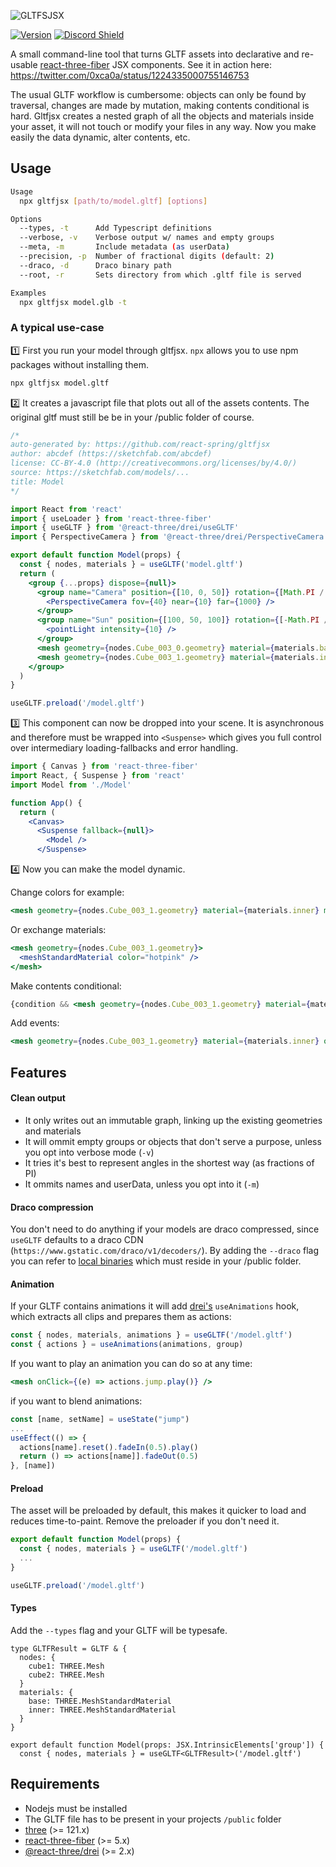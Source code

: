 ![GLTFSJSX](https://i.imgur.com/ZB4uUaz.png)

[![Version](https://img.shields.io/npm/v/@react-three/gltfjsx?style=flat&colorA=000000&colorB=000000)](https://www.npmjs.com/package/@react-three/gltfjsx) [![Discord Shield](https://img.shields.io/discord/740090768164651008?style=flat&colorA=000000&colorB=000000&label=discord&logo=discord&logoColor=ffffff)](https://discord.gg/ZZjjNvJ)

A small command-line tool that turns GLTF assets into declarative and re-usable [react-three-fiber](https://github.com/pmndrs/react-three-fiber) JSX components. See it in action here: https://twitter.com/0xca0a/status/1224335000755146753

The usual GLTF workflow is cumbersome: objects can only be found by traversal, changes are made by mutation, making contents conditional is hard. Gltfjsx creates a nested graph of all the objects and materials inside your asset, it will not touch or modify your files in any way. Now you make easily the data dynamic, alter contents, etc.

## Usage

```bash
Usage
  npx gltfjsx [path/to/model.gltf] [options]

Options
  --types, -t      Add Typescript definitions
  --verbose, -v    Verbose output w/ names and empty groups
  --meta, -m       Include metadata (as userData)
  --precision, -p  Number of fractional digits (default: 2)
  --draco, -d      Draco binary path
  --root, -r       Sets directory from which .gltf file is served

Examples
  npx gltfjsx model.glb -t
```

### A typical use-case

1️⃣ First you run your model through gltfjsx. `npx` allows you to use npm packages without installing them.

```bash
npx gltfjsx model.gltf
```

2️⃣ It creates a javascript file that plots out all of the assets contents. The original gltf must still be be in your /public folder of course.

```jsx
/*
auto-generated by: https://github.com/react-spring/gltfjsx
author: abcdef (https://sketchfab.com/abcdef)
license: CC-BY-4.0 (http://creativecommons.org/licenses/by/4.0/)
source: https://sketchfab.com/models/...
title: Model
*/

import React from 'react'
import { useLoader } from 'react-three-fiber'
import { useGLTF } from '@react-three/drei/useGLTF'
import { PerspectiveCamera } from '@react-three/drei/PerspectiveCamera'

export default function Model(props) {
  const { nodes, materials } = useGLTF('model.gltf')
  return (
    <group {...props} dispose={null}>
      <group name="Camera" position={[10, 0, 50]} rotation={[Math.PI / 2, 0, 0]}>
        <PerspectiveCamera fov={40} near={10} far={1000} />
      </group>
      <group name="Sun" position={[100, 50, 100]} rotation={[-Math.PI / 2, 0, 0]}>
        <pointLight intensity={10} />
      </group>
      <mesh geometry={nodes.Cube_003_0.geometry} material={materials.base} />
      <mesh geometry={nodes.Cube_003_1.geometry} material={materials.inner} />
    </group>
  )
}

useGLTF.preload('/model.gltf')
```
3️⃣ This component can now be dropped into your scene. It is asynchronous and therefore must be wrapped into `<Suspense>` which gives you full control over intermediary loading-fallbacks and error handling.

```jsx
import { Canvas } from 'react-three-fiber'
import React, { Suspense } from 'react'
import Model from './Model'

function App() {
  return (
    <Canvas>
      <Suspense fallback={null}>
        <Model />
      </Suspense>
```

4️⃣ Now you can make the model dynamic.

Change colors for example:

```jsx
<mesh geometry={nodes.Cube_003_1.geometry} material={materials.inner} material-color="green" />
```


Or exchange materials:

```jsx
<mesh geometry={nodes.Cube_003_1.geometry}>
  <meshStandardMaterial color="hotpink" />
</mesh>
```

Make contents conditional:

```jsx
{condition && <mesh geometry={nodes.Cube_003_1.geometry} material={materials.inner} />}
```

Add events:

```jsx
<mesh geometry={nodes.Cube_003_1.geometry} material={materials.inner} onClick={handleClick} />
```

## Features

#### Clean output

- It only writes out an immutable graph, linking up the existing geometries and materials
- It will ommit empty groups or objects that don't serve a purpose, unless you opt into verbose mode (`-v`)
- It tries it's best to represent angles in the shortest way (as fractions of PI)
- It ommits names and userData, unless you opt into it (`-m`)

#### Draco compression

You don't need to do anything if your models are draco compressed, since `useGLTF` defaults to a draco CDN (`https://www.gstatic.com/draco/v1/decoders/`). By adding the `--draco` flag you can refer to [local binaries](https://github.com/mrdoob/three.js/tree/dev/examples/js/libs/draco/gltf) which must reside in your /public folder.

#### Animation

If your GLTF contains animations it will add [drei's](https://github.com/pmndrs/drei) `useAnimations` hook, which extracts all clips and prepares them as actions:

```jsx
const { nodes, materials, animations } = useGLTF('/model.gltf')
const { actions } = useAnimations(animations, group)
```

If you want to play an animation you can do so at any time:

```jsx
<mesh onClick={(e) => actions.jump.play()} />
```

if you want to blend animations:

```jsx
const [name, setName] = useState("jump")
...
useEffect(() => {
  actions[name].reset().fadeIn(0.5).play()
  return () => actions[name]].fadeOut(0.5)
}, [name])
```

#### Preload

The asset will be preloaded by default, this makes it quicker to load and reduces time-to-paint. Remove the preloader if you don't need it.

```jsx
export default function Model(props) {
  const { nodes, materials } = useGLTF('/model.gltf')
  ...
}

useGLTF.preload('/model.gltf')
```

#### Types

Add the `--types` flag and your GLTF will be typesafe.

```tsx
type GLTFResult = GLTF & {
  nodes: {
    cube1: THREE.Mesh
    cube2: THREE.Mesh
  }
  materials: {
    base: THREE.MeshStandardMaterial
    inner: THREE.MeshStandardMaterial
  }
}

export default function Model(props: JSX.IntrinsicElements['group']) {
  const { nodes, materials } = useGLTF<GLTFResult>('/model.gltf')
```


## Requirements

- Nodejs must be installed
- The GLTF file has to be present in your projects `/public` folder
- [three](https://github.com/mrdoob/three.js/) (>= 121.x)
- [react-three-fiber](https://github.com/pmndrs/react-three-fiber) (>= 5.x)
- [@react-three/drei](https://github.com/pmndrs/drei) (>= 2.x)

